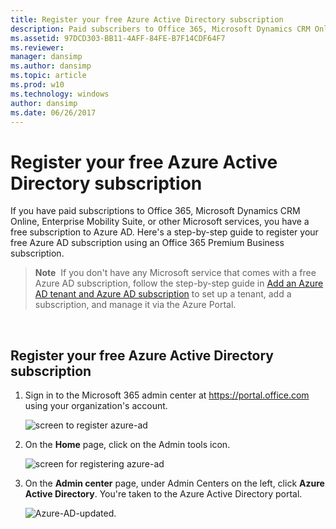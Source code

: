 ```yaml
---
title: Register your free Azure Active Directory subscription
description: Paid subscribers to Office 365, Microsoft Dynamics CRM Online, Enterprise Mobility Suite, or other Microsoft services, have a free subscription to Azure AD.
ms.assetid: 97DCD303-BB11-4AFF-84FE-B7F14CDF64F7
ms.reviewer: 
manager: dansimp
ms.author: dansimp
ms.topic: article
ms.prod: w10
ms.technology: windows
author: dansimp
ms.date: 06/26/2017
---
```


# Register your free Azure Active Directory subscription

If you have paid subscriptions to Office 365, Microsoft Dynamics CRM Online, Enterprise Mobility Suite, or other Microsoft services, you have a free subscription to Azure AD. Here's a step-by-step guide to register your free Azure AD subscription using an Office 365 Premium Business subscription.

> **Note**  If you don't have any Microsoft service that comes with a free Azure AD subscription, follow the step-by-step guide in [Add an Azure AD tenant and Azure AD subscription](add-an-azure-ad-tenant-and-azure-ad-subscription.md) to set up a tenant, add a subscription, and manage it via the Azure Portal.

 
## Register your free Azure Active Directory subscription

1.  Sign in to the Microsoft 365 admin center at <https://portal.office.com> using your organization's account.

    ![screen to register azure-ad](images/azure-ad-add-tenant10.png)

2.  On the **Home** page, click on the Admin tools icon.

    ![screen for registering azure-ad](images/azure-ad-add-tenant11.png)

3.  On the **Admin center** page, under Admin Centers on the left, click **Azure Active Directory**. You're taken to the Azure Active Directory portal.

    ![Azure-AD-updated.](https://user-images.githubusercontent.com/41186174/71594506-e4845300-2b40-11ea-9a08-c21c824e12a4.png)



 






